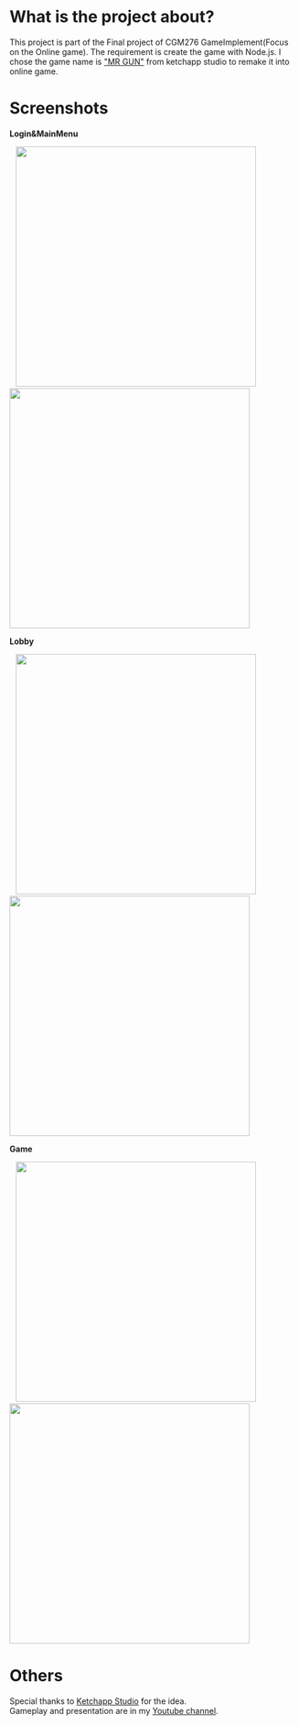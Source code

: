 # What is the project about?
This project is part of the Final project of CGM276 GameImplement(Focus on the Online game). 
The requirement is create the game with Node.js. I chose the game name is ["MR GUN"](https://play.google.com/store/apps/details?id=com.ketchapp.mrgun) 
from ketchapp studio to remake it into online game.

# Screenshots
<b>Login&MainMenu</b>
  <p float="left">
    &ensp;
    <img src="https://github.com/Sahapat/FinalCGM276_5901292/blob/master/Screenshots/Login.png" width="420"/>
    <img src="https://github.com/Sahapat/FinalCGM276_5901292/blob/master/Screenshots/MainMenu.png" width="420"/>
  </p>
<b>Lobby</b>
  <p float="left">
    &ensp;
    <img src="https://github.com/Sahapat/FinalCGM276_5901292/blob/master/Screenshots/Lobbylist.png" width="420"/>
    <img src="https://github.com/Sahapat/FinalCGM276_5901292/blob/master/Screenshots/LobbyStart.png" width="420"/>
  </p>
  
<b>Game</b>
  <p float="left">
    &ensp;
    <img src="https://github.com/Sahapat/FinalCGM276_5901292/blob/master/Screenshots/GameReady.png" width="420"/>
    <img src="https://github.com/Sahapat/FinalCGM276_5901292/blob/master/Screenshots/Game.png" width="420"/>
  </p>
  
# Others
Special thanks to [Ketchapp Studio](https://www.facebook.com/ketchappgames/) for the idea.<br>
Gameplay and presentation are in my [Youtube channel](https://www.youtube.com/watch?v=ei6RfNtr668).
